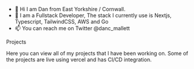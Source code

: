 - 👋 Hi I am Dan from East Yorkshire / Cornwall.
- 👀 I am a Fullstack Developer, The stack I currently use is Nextjs, Typescript, TailwindCSS, AWS and Go
- 📫 You can reach me on Twitter @danc_mallett

Projects

Here you can view all of my projects that I have been working on. Some of the projects are live using vercel and has CI/CD integration.


